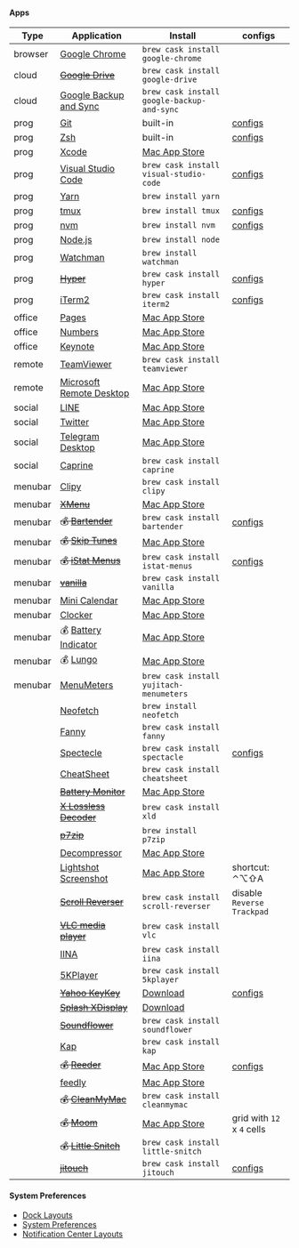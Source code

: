 #### Apps

| Type    | Application                         | Install                                     | configs                         |
| ------- | ----------------------------------- | ------------------------------------------- | ------------------------------- |
| browser | [Google Chrome][chrome]             | `brew cask install google-chrome`           |                                 |
| cloud   | ~~[Google Drive][gdrive]~~          | `brew cask install google-drive`            |                                 |
| cloud   | [Google Backup and Sync][gsync]     | `brew cask install google-backup-and-sync`  |                                 |
| prog    | [Git][git]                          | built-in                                    | [configs][git-configs]          |
| prog    | [Zsh][zsh]                          | built-in                                    | [configs][zsh-configs]          |
| prog    | [Xcode][xcode]                      | [Mac App Store][xcode-app]                  |                                 |
| prog    | [Visual Studio Code][vscode]        | `brew cask install visual-studio-code`      | [configs][vscode-configs]       |
| prog    | [Yarn][yarn]                        | `brew install yarn`                         |                                 |
| prog    | [tmux][tmux]                        | `brew install tmux`                         | [configs][tmux-configs]         |
| prog    | [nvm][nvm]                          | `brew install nvm`                          | [configs][nvm-configs]          |
| prog    | [Node.js][nodejs]                   | `brew install node`                         |                                 |
| prog    | [Watchman][watchman]                | `brew install watchman`                     |                                 |
| prog    | ~~[Hyper][hyper]~~                  | `brew cask install hyper`                   | [configs][hyper-configs]        |
| prog    | [iTerm2][iterm2]                    | `brew cask install iterm2`                  | [configs][iterm2-configs]       |
| office  | [Pages][pages]                      | [Mac App Store][pages-app]                  |                                 |
| office  | [Numbers][numbers]                  | [Mac App Store][numbers-app]                |                                 |
| office  | [Keynote][keynote]                  | [Mac App Store][keynote-app]                |                                 |
| remote  | [TeamViewer][teamviewer]            | `brew cask install teamviewer`              |                                 |
| remote  | [Microsoft Remote Desktop][mstsc]   | [Mac App Store][mstsc-app]                  |                                 |
| social  | [LINE][line]                        | [Mac App Store][line-app]                   |                                 |
| social  | [Twitter][twitter]                  | [Mac App Store][twitter-app]                |                                 |
| social  | [Telegram Desktop][telegram]        | [Mac App Store][telegram-app]               |                                 |
| social  | [Caprine][caprine]                  | `brew cask install caprine`                 |                                 |
| menubar | [Clipy][clipy]                      | `brew cask install clipy`                   |                                 |
| menubar | ~~[XMenu][xmenu]~~                  | [Mac App Store][xmenu-app]                  |                                 |
| menubar | ~~💰 [Bartender][bartender]~~       | `brew cask install bartender`               | [configs][bartender-configs]    |
| menubar | ~~💰 [Skip Tunes][skip-tunes]~~     | [Mac App Store][skip-tunes-app]             |                                 |
| menubar | ~~💰 [iStat Menus][istat-menus]~~   | `brew cask install istat-menus`             | [configs][istat-menus-configs]  |
| menubar | ~~[vanilla][vanilla]~~              | `brew cask install vanilla`                 |                                 |
| menubar | [Mini Calendar][mini-calen]         | [Mac App Store][mini-calen-app]             |                                 |
| menubar | [Clocker][clocker]                  | [Mac App Store][clocker-app]                |                                 |
| menubar | 💰 [Battery Indicator][batt-ind]    | [Mac App Store][batt-ind-app]               |                                 |
| menubar | 💰 [Lungo][lungo]                   | [Mac App Store][lungo-app]                  |                                 |
| menubar | [MenuMeters][menumeters]            | `brew cask install yujitach-menumeters`     |                                 |
|         | [Neofetch][neofetch]                | `brew install neofetch`                     |                                 |
|         | [Fanny][fanny]                      | `brew cask install fanny`                   |                                 |
|         | [Spectecle][spectacle]              | `brew cask install spectacle`               | [configs][spectacle-configs]    |
|         | [CheatSheet][cheatsheet]            | `brew cask install cheatsheet`              |                                 |
|         | ~~[Battery Monitor][batt-mon]~~     | [Mac App Store][batt-mon-app]               |                                 |
|         | ~~[X Lossless Decoder][xld]~~       | `brew cask install xld`                     |                                 |
|         | ~~[p7zip][p7zip]~~                  | `brew install p7zip`                        |                                 |
|         | [Decompressor][decompressor]        | [Mac App Store][decompressor-app]           |                                 |
|         | [Lightshot Screenshot][screenshot]  | [Mac App Store][screenshot-app]             | shortcut: ⌃⌥⇧A               |
|         | ~~[Scroll Reverser][scroll-reverser]~~ | `brew cask install scroll-reverser`      | disable `Reverse Trackpad`      |
|         | ~~[VLC media player][vlc]~~         | `brew cask install vlc`                     |                                 |
|         | [IINA][iina]                        | `brew cask install iina`                    |                                 |
|         | [5KPlayer][5kplayer]                | `brew cask install 5kplayer`                |                                 |
|         | ~~[Yahoo KeyKey][yahoo-keykey]~~    | [Download][yahoo-keykey-download]           | [configs][yahoo-keykey-configs] |
|         | ~~[Splash XDisplay][xdisplay]~~     | [Download][xdisplay-download]               |                                 |
|         | ~~[Soundflower][soundflower]~~      | `brew cask install soundflower`             |                                 |
|         | [Kap][kap]                          | `brew cask install kap`                     |                                 |
|         | ~~💰 [Reeder][reeder]~~             | [Mac App Store][reeder-app]                 | [configs][reeder-configs]       |
|         | [feedly][feedly]                    | [Mac App Store][feedly-app]                 |                                 |
|         | ~~💰 [CleanMyMac][cleanmymac]~~     | `brew cask install cleanmymac`              |                                 |
|         | ~~💰 [Moom][moom]~~                 | [Mac App Store][moom-app]                   | grid with `12` x `4` cells      |
|         | ~~💰 [Little Snitch][little-snitch]~~ | `brew cask install little-snitch`         |                                 |
|         | ~~[jitouch][jitouch]~~              | `brew cask install jitouch`                 | [configs][jitouch-configs]      |

#### System Preferences

- [Dock Layouts][dock-layouts]
- [System Preferences][system-preferences]
- [Notification Center Layouts][sidebar-layouts]

[chrome]:           https://www.google.com/chrome/          "Google Chrome"
[gdrive]:           https://www.google.com/drive/           "Google Drive"
[git]:              https://git-scm.com/                    "Git: version control system"
[zsh]:              https://www.zsh.org/                    "Zsh: powerful shell"
[xcode]:            https://developer.apple.com/xcode/      "Xcode: IDE for Apple Developer"
[vscode]:           https://code.visualstudio.com/          "Visual Studio Code: code editor with intellisense, etc."
[yarn]:             https://yarnpkg.com/                    "Yarn: powerul nodejs package manager"
[tmux]:             https://tmux.github.io/                 "tmux: terminal multiplexer"
[nvm]:              https://github.com/creationix/nvm       "nvm: nodejs version manager"
[nodejs]:           https://nodejs.org/                     "Node.js: javascript runtime"
[watchman]:         https://facebook.github.io/watchman/    "Watchman: a file watching service"
[hyper]:            https://hyper.is/                       "Hyper: A terminal built on web technologies"
[pages]:            https://www.apple.com/pages/            "Pages"
[numbers]:          https://www.apple.com/numbers/          "Numbers"
[keynote]:          https://www.apple.com/keynote/          "Keynote"
[teamviewer]:       https://www.teamviewer.com/             "Teamviewer: remote control"
[mstsc]:            https://www.microsoft.com/cloud-platform/desktop-virtualization "Microsoft Remote Desktop"
[line]:             https://line.me/                        "LINE"
[twitter]:          https://twitter.com/                    "Twitter"
[telegram]:         https://telegram.org/                   "Telegram Desktop"
[caprine]:          https://github.com/sindresorhus/caprine "Caprine: unofficial Facebook Messenger app"
[clipy]:            https://clipy-app.com/                  "Clipy: clipboard extension"
[xmenu]:            http://www.devontechnologies.com/products/freeware/ "XMenu: file explorer"
[bartender]:        https://www.macbartender.com/           "Bartender: menubar icon manager"
[skip-tunes]:       http://skiptunes.com/                   "Skip Tunes: music control center"
[istat-menus]:      https://bjango.com/mac/istatmenus/      "iStat Menus: advenced system monitor"
[xld]:              http://tmkk.undo.jp/xld/index_e.html    "X Lossless Decoder: lossless audio decoder for Mac OS X"
[vanilla]:          http://matthewpalmer.net/vanilla/       "Vanilla: hide menu bar icons on your Mac"
[p7zip]:            http://www.7-zip.org/download.html      "p7zip: 7z for unix"
[screenshot]:       https://app.prntscr.com/en/index.html   "Lightshot Screenshot"
[scroll-reverser]:  https://pilotmoon.com/scrollreverser/   "Scroll Reverser"
[vlc]:              http://www.videolan.org/index.html      "VLC media player"
[reeder]:           http://reederapp.com/mac/               "Reeder: rss reader"
[feedly]:           https://feedly.com/                     "Feedly: online rss reader"
[cleanmymac]:       https://cleanmymac.com/                 "CleanMyMac: cleaner"
[moom]:             https://manytricks.com/moom             "Moom: window zooming"
[little-snitch]:    https://www.obdev.at/products/littlesnitch/index.html "Little Snitch: firewall"
[jitouch]:          https://www.jitouch.com/                "jitouch: trackpad gesture"
[yahoo-keykey]:     https://github.com/yahoo/KeyKey         "Yahoo KeyKey: chinese input methods"
[xdisplay]:         https://www.splashtop.com/wiredxdisplay "Splashtop XDisplay: extra monitor"
[soundflower]:      https://github.com/mattingalls/Soundflower "Soundflower: audio redirector"
[kap]:              https://getkap.co/                      "Kap: screen recorder"
[batt-mon]:         http://www.rockysandstudio.com/index.html#freeapps "Battery Monitor"
[batt-ind]:         https://sindresorhus.com/battery-indicator "Battery Indicator"
[lungo]:            https://sindresorhus.com/lungo          "Lungo"
[mini-calen]:       https://www.antlogic.com/forum/         "Mini Calendar"
[clocker]:          https://github.com/abhishekbanthia/Clocker "Clocker: macOS app to plan and organize through timezones."
[menumeters]:       https://github.com/yujitach/MenuMeters  "MenuMeters"
[cheatsheet]:       https://www.cheatsheetapp.com/CheatSheet/ "CheatSheet"
[gsync]:            https://www.google.com/drive/download/  "Google Backup and Sync"
[spectacle]:        https://github.com/eczarny/spectacle/   "Spectacle: organize windows"
[5kplayer]:         https://www.5kplayer.com/               "5KPlayer: player with airplay support"
[decompressor]:     http://www.rockysandstudio.com/index.html#freeapps "Decompressor"
[fanny]:            http://fannywidget.com/                 "Fanny: Monitor fan speed and CPU temperature"
[neofetch]:         https://github.com/dylanaraps/neofetch  "Neofetch: CLI system information tool"
[iterm2]:           https://www.iterm2.com/                 "iTerm2: Mac OS Terminal Replacement"
[iina]:             https://lhc70000.github.io/iina/        "IINA: The modern video player for macOS"

[xcode-app]:      https://itunes.apple.com/app/id497799835  "Xcode from Mac App Store"
[pages-app]:      https://itunes.apple.com/app/id409201541  "Pages from Mac App Store"
[numbers-app]:    https://itunes.apple.com/app/id361304891  "Numbers from Mac App Store"
[keynote-app]:    https://itunes.apple.com/app/id409183694  "Keynote from Mac App Store"
[mstsc-app]:      https://itunes.apple.com/app/id715768417  "Microsoft Remote Desktop from Mac App Store"
[line-app]:       https://itunes.apple.com/app/id539883307  "LINE from Mac App Store"
[twitter-app]:    https://itunes.apple.com/app/id409789998  "Twitter from Mac App Store"
[telegram-app]:   https://itunes.apple.com/app/id946399090  "Telegram Desktop from Mac App Store"
[xmenu-app]:      https://itunes.apple.com/app/id419332741  "XMenu from Mac App Store"
[skip-tunes-app]: https://itunes.apple.com/app/id499695659  "Skip Tunes from Mac App Store"
[screenshot-app]: https://itunes.apple.com/app/id526298438  "Lightshot Screenshot from Mac App Store"
[reeder-app]:     https://itunes.apple.com/app/id880001334  "Reeder from Mac App Store"
[moom-app]:       https://itunes.apple.com/app/id419330170  "Moom from Mac App Store"
[batt-mon-app]:   https://itunes.apple.com/app/id836505650  "Battery Monitor from Mac App Store"
[batt-ind-app]:   https://itunes.apple.com/app/id1206020918 "Battery Indicator from Mac App Store"
[mini-calen-app]: https://itunes.apple.com/app/id1088779979 "Mini Calendar from Mac App Store"
[feedly-app]:     https://itunes.apple.com/app/id865500966  "feedly from Mac App Store"
[clocker-app]:    https://itunes.apple.com/app/id1056643111 "Clocker from Mac App Store"
[decompressor-app]: https://itunes.apple.com/app/id1033480833 "Decompressor from Mac App Store"
[lungo-app]:      https://itunes.apple.com/app/id1263070803 "Lungo from Mac App Store"

[yahoo-keykey-download]: https://www.newmobilelife.com/2016/09/21/macos-sierra-install-yahoo-input-method-download/ "Yahoo KeyKey from NewMobileLife"
[xdisplay-download]: https://www.splashtop.com/wiredxdisplay "Splashtop XDisplay from Official Site"

[git-configs]:          https://github.com/ikatyang/configs/tree/master/others/git.md         "git configs"
[zsh-configs]:          https://github.com/ikatyang/configs/tree/master/others/zsh.md         "zsh configs"
[nvm-configs]:          https://github.com/ikatyang/configs/tree/master/others/nvm.md         "nvm configs"
[hyper-configs]:        https://github.com/ikatyang/configs/tree/master/hyper/                "hyper configs"
[vscode-configs]:       https://github.com/ikatyang/configs/tree/master/vscode/               "vscode configs"
[tmux-configs]:         https://github.com/ikatyang/configs/tree/master/others/tmux.md        "tmux configs"
[bartender-configs]:    https://github.com/ikatyang/configs/tree/master/others/bartender.md   "bartender configs"
[istat-menus-configs]:  https://github.com/ikatyang/configs/tree/master/others/istat-menus.md "istat-menus configs"
[reeder-configs]:       https://github.com/ikatyang/configs/tree/master/reeder/               "reeder configs"
[jitouch-configs]:      https://github.com/ikatyang/configs/tree/master/others/jitouch.md     "jitouch configs"
[yahoo-keykey-configs]: https://github.com/ikatyang/configs/tree/master/yahoo-keykey/         "yahoo-keykey configs"
[spectacle-configs]:    https://github.com/ikatyang/configs/tree/master/others/spectacle.md   "Spectacle configs"
[iterm2-configs]:       https://github.com/ikatyang/configs/tree/master/others/iterm2.md      "iTerm2 configs"

[dock-layouts]:         https://github.com/ikatyang/configs/tree/master/others/dock-layouts.md "dock layouts"
[system-preferences]:   https://github.com/ikatyang/configs/tree/master/others/system-preferences.md "system preferences"
[sidebar-layouts]:      https://github.com/ikatyang/configs/tree/master/others/sidebar-layouts.md "notification center layouts"
